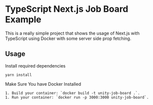 # TypeScript Next.js Job Board Example

This is a really simple project that shows the usage of Next.js with TypeScript using Docker with some server side prop fetching.


## Usage

Install required dependencies 

```
yarn install
```

Make Sure You have Docker Installed

```
1. Build your container: `docker build -t unity-job-board .`.
1. Run your container: `docker run -p 3000:3000 unity-job-board`.
```


